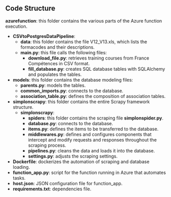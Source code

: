 ## Code Structure

**azurefunction**: this folder contains the various parts of the Azure function execution.
- **CSVtoPostgresDataPipeline**:
    - **data**: this folder contains the file V12_V13.xls, which lists the formacodes and their descriptions.
    - **main.py**: this file calls the following files:
        - **download_file.py**: retrieves training courses from France Compétences in CSV format.
        - **fill_database.py**: creates SQL database tables with SQLAlchemy and populates the tables.
- **models**: this folder contains the database modeling files:
    - **parents.py**: models the tables.
    - **common_imports.py**: connects to the database.
    - **association_table.py**: defines the composition of association tables.
- **simplonscrapy**: this folder contains the entire Scrapy framework structure.
    - **simplonscrapy**:
        - **spiders**: this folder contains the scraping file **simplonspider.py**.
        - **database.py**: connects to the database.
        - **items.py**: defines the items to be transferred to the database.
        - **middlewares.py**: defines and configures components that intercept and modify requests and responses throughout the scraping process.
        - **pipelines.py**: cleans the data and loads it into the database.
        - **settings.py**: adjusts the scraping settings.
- **Dockerfile**: dockerizes the automation of scraping and database loading.
- **function_app.py**: script for the function running in Azure that automates tasks.
- **host.json**: JSON configuration file for function_app.
- **requirements.txt**: dependencies file.
